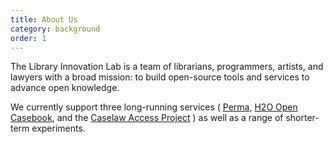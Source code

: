 ```yaml
---
title: About Us
category: background
order: 1
---
```

The Library Innovation Lab is a team of librarians, programmers, artists, and lawyers with a broad mission: to build open-source tools and services to advance open knowledge.

We currently support three long-running services (
<a class="interactive-link dark reverse" href="https://perma.cc">Perma</a>,
<a class="interactive-link dark reverse" href="https://opencasebook.org">H2O Open Casebook</a>, and the
<a class="interactive-link dark reverse" href="https://case.law">Caselaw Access Project</a> ) as well as a range of shorter-term experiments.
